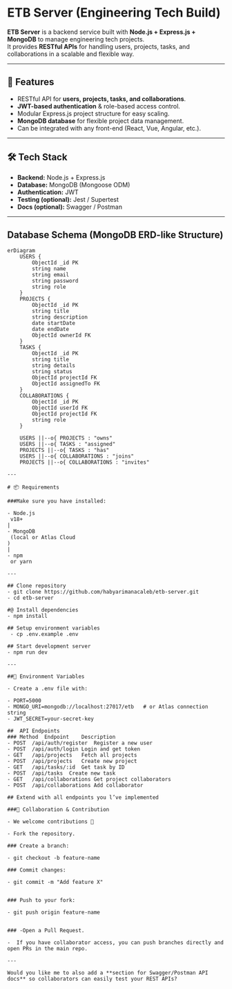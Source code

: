 # ETB Server (Engineering Tech Build)

**ETB Server** is a backend service built with **Node.js + Express.js + MongoDB** to manage engineering tech projects.  
It provides **RESTful APIs** for handling users, projects, tasks, and collaborations in a scalable and flexible way.  

---

## 📌 Features
- RESTful API for **users, projects, tasks, and collaborations**.  
- **JWT-based authentication** & role-based access control.  
- Modular Express.js project structure for easy scaling.  
- **MongoDB database** for flexible project data management.  
- Can be integrated with any front-end (React, Vue, Angular, etc.).  

---

## 🛠️ Tech Stack
- **Backend:** Node.js + Express.js  
- **Database:** MongoDB (Mongoose ODM)  
- **Authentication:** JWT  
- **Testing (optional):** Jest / Supertest  
- **Docs (optional):** Swagger / Postman  

---

##  Database Schema (MongoDB ERD-like Structure)

```mermaid
erDiagram
    USERS {
        ObjectId _id PK
        string name
        string email
        string password
        string role
    }
    PROJECTS {
        ObjectId _id PK
        string title
        string description
        date startDate
        date endDate
        ObjectId ownerId FK
    }
    TASKS {
        ObjectId _id PK
        string title
        string details
        string status
        ObjectId projectId FK
        ObjectId assignedTo FK
    }
    COLLABORATIONS {
        ObjectId _id PK
        ObjectId userId FK
        ObjectId projectId FK
        string role
    }

    USERS ||--o{ PROJECTS : "owns"
    USERS ||--o{ TASKS : "assigned"
    PROJECTS ||--o{ TASKS : "has"
    USERS ||--o{ COLLABORATIONS : "joins"
    PROJECTS ||--o{ COLLABORATIONS : "invites"

---

# 📦 Requirements

###Make sure you have installed:

- Node.js
 v18+
|
- MongoDB
 (local or Atlas Cloud
)
|
- npm
 or yarn

---

## Clone repository
- git clone https://github.com/habyarimanacaleb/etb-server.git
- cd etb-server

#@ Install dependencies
- npm install

## Setup environment variables
 - cp .env.example .env

## Start development server
- npm run dev

---

##🔑 Environment Variables

- Create a .env file with:

- PORT=5000
- MONGO_URI=mongodb://localhost:27017/etb   # or Atlas connection string
- JWT_SECRET=your-secret-key

##  API Endpoints
### Method	Endpoint	Description
- POST	/api/auth/register	Register a new user
- POST	/api/auth/login	Login and get token
- GET	/api/projects	Fetch all projects
- POST	/api/projects	Create new project
- GET	/api/tasks/:id	Get task by ID
- POST	/api/tasks	Create new task
- GET	/api/collaborations	Get project collaborators
- POST	/api/collaborations	Add collaborator

## Extend with all endpoints you l’ve implemented

###🤝 Collaboration & Contribution

- We welcome contributions 🚀

- Fork the repository.

### Create a branch:

- git checkout -b feature-name

### Commit changes:

- git commit -m "Add feature X"


### Push to your fork:

- git push origin feature-name


### -Open a Pull Request.

-  If you have collaborator access, you can push branches directly and open PRs in the main repo.

---
 
Would you like me to also add a **section for Swagger/Postman API docs** so collaborators can easily test your REST APIs?

